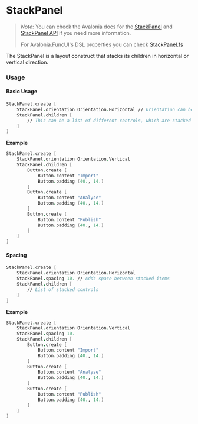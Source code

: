 # StackPanel

> _Note_: You can check the Avalonia docs for the [StackPanel](https://docs.avaloniaui.net/docs/controls/stackpanel) and [StackPanel API](http://reference.avaloniaui.net/api/Avalonia.Controls/StackPanel/) if you need more information.
>
> For Avalonia.FuncUI's DSL properties you can check [StackPanel.fs](https://github.com/fsprojects/Avalonia.FuncUI/blob/master/src/Avalonia.FuncUI/DSL/Panels/StackPanel.fs)

The StackPanel is a layout construct that stacks its children in horizontal or vertical direction.

### Usage

#### Basic Usage

```fsharp
StackPanel.create [
    StackPanel.orientation Orientation.Horizontal // Orientation can be Horizontal or Vertical
    StackPanel.children [
        // This can be a list of different controls, which are stacked inside of the StackPanel
    ]
]
```

**Example**

```fsharp
StackPanel.create [
    StackPanel.orientation Orientation.Vertical
    StackPanel.children [
        Button.create [
            Button.content "Import"
            Button.padding (40., 14.)
        ]
        Button.create [
            Button.content "Analyse"
            Button.padding (40., 14.)
        ]
        Button.create [
            Button.content "Publish"
            Button.padding (40., 14.)
        ]
    ]
]
```

#### Spacing

```fsharp
StackPanel.create [
    StackPanel.orientation Orientation.Horizontal
    StackPanel.spacing 10. // Adds space between stacked items
    StackPanel.children [
        // List of stacked controls
    ]
]
```

**Example**

```fsharp
StackPanel.create [
    StackPanel.orientation Orientation.Vertical
    StackPanel.spacing 10.
    StackPanel.children [
        Button.create [
            Button.content "Import"
            Button.padding (40., 14.)
        ]
        Button.create [
            Button.content "Analyse"
            Button.padding (40., 14.)
        ]
        Button.create [
            Button.content "Publish"
            Button.padding (40., 14.)
        ]
    ]
]
```

